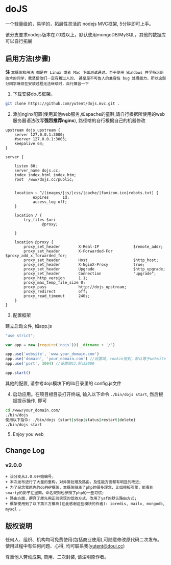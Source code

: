 # doJS 

一个轻量级的，易学的，拓展性灵活的 nodejs MVC框架, 5分钟即可上手。

该分支要求nodejs版本在7.0或以上，默认使用mongoDB/MySQL，其他的数据库可以自行拓展


## 启用方法(步骤)
**注** 
`本框架和用法 都是在 Linux 或者 Mac 下面测试通过。至于使用 Windows 并坚持玩新技术的同学，我坚信他们一定有着过人的、`
`甚至是不可告人的兼容性 bug 处理能力，所以这部分同学麻烦在安装过程无法继续时，自行兼容一下`


1. 下载安装doJS框架。

```bash
git clone https://github.com/yutent/dojs.mvc.git .
```



2. 添加nginx配置(使用其他web服务,如apache的童鞋,请自行根据所使用的web服务器语法改写**强烈推荐nginx**), 路径啥的自行根据自己的机器修改

```nginx
upstream dojs_upstream {
    server 127.0.0.1:3000;
    #server 127.0.0.1:3005;
    keepalive 64;
}

server {

    listen 80;
    server_name dojs.cc;
    index index.html index.htm;
    root  /www/dojs.cc/public;


    location ~ ^/(images/|js/|css/|cache/|favicon.ico|robots.txt) {
            expires      1d;
            access_log off;
    }

    location / {
        try_files $uri
                @proxy;

    }

    location @proxy {       
        proxy_set_header        X-Real-IP               $remote_addr;
        proxy_set_header        X-Forwarded-For         $proxy_add_x_forwarded_for;
        proxy_set_header        Host                    $http_host;
        proxy_set_header        X-NginX-Proxy           true;
        proxy_set_header        Upgrade                 $http_upgrade;
        proxy_set_header        Connection              "upgrade";
        proxy_http_version      1.1;
        proxy_max_temp_file_size 0;
        proxy_pass              http://dojs_upstream;
        proxy_redirect          off;
        proxy_read_timeout      240s;
    }     
}

```


3. 配置框架

建立启动文件, 如app.js

```javascript
"use strict";

var app = new (require('dojs'))(__dirname + '/')

app.use('website', 'www.your_domain.com')
app.use('domain', 'your_domain.com') //设置域，cookie用到，默认等于website
app.use('port', 3004) //设置端口,默认3000

app.start()

```


其他的配置, 请参考dojs模块下的lib目录里的 config.js文件


4. 启动应用。在项目根目录打开终端, 输入以下命令 `./bin/dojs start`, 然后根据提示操作, 即可

```bash
cd /www/your_domain.com/
./bin/dojs
使用以下指令: ./bin/dojs {start|stop|status|restart|delete}
./bin/dojs start
```


5. Enjoy you web



##  Change Log

### v2.0.0
    + 该分支从2.0.0开始编号;
    + 本次发布进行了大量的重构，对异常处理及路由，及性能方面都有明显的改进;
    + 为了纪念我原先的doPHP框架，本框架继承了php的很多理念，比如模板引擎，能看到smarty的影子在里面，命名规则也参照了php的一些习惯;
    + 路由方面，摒弃了原先用正则实现的低效方式，改用了yaf的默认路由方式; 
    + 框架使用到了以下第三方模块(在此感谢这些模块的作者): ioredis, mailx, mongodb, mysql 。





## 版权说明


任何人、组织、机构均可免费使用(包括商业使用),可随意修改原代码二次发布。
使用过程中有任何问题、心得, 均可联系我(yutent@doui.cc)


尊重他人劳动成果, 商用、二次封装, 请注明原作者。
